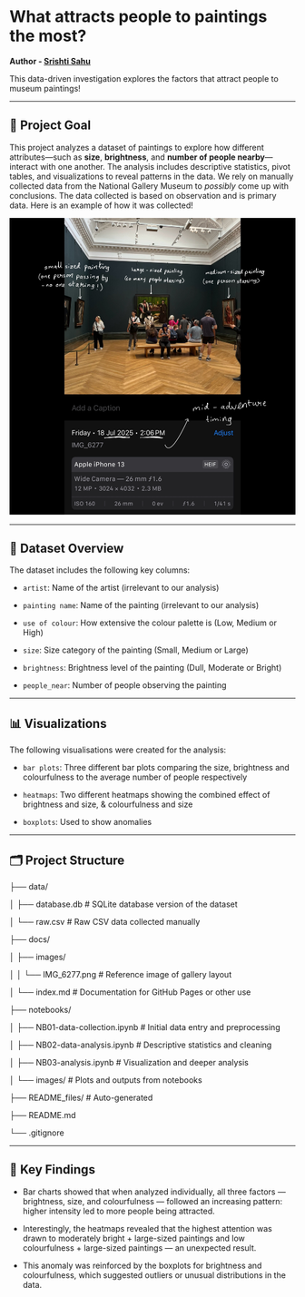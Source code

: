 # What attracts people to paintings the most?
**Author - [Srishti Sahu](https://github.com/srishtisahu03)**

This data-driven investigation explores the factors that attract people to museum paintings!

---

## 🧠 Project Goal

This project analyzes a dataset of paintings to explore how different attributes—such as **size**, **brightness**, and **number of people nearby**—interact with one another. The analysis includes descriptive statistics, pivot tables, and visualizations to reveal patterns in the data.
We rely on manually collected data from the National Gallery Museum to *possibly* come up with conclusions. The data collected is based on observation and is primary data. Here is an example of how it was collected!

![](./notebooks/images/two.png)

---

## 📁 Dataset Overview

The dataset includes the following key columns:

- `artist`: Name of the artist (irrelevant to our analysis)

- `painting name`: Name of the painting (irrelevant to our analysis)

- `use of colour`: How extensive the colour palette is (Low, Medium or High)

- `size`: Size category of the painting (Small, Medium or Large)

- `brightness`: Brightness level of the painting (Dull, Moderate or Bright)

- `people_near`: Number of people observing the painting 

---

## 📊 Visualizations

The following visualisations were created for the analysis:

- `bar plots`: Three different bar plots comparing the size, brightness and colourfulness to the average number of people respectively

- `heatmaps`: Two different heatmaps showing the combined effect of brightness and size, & colourfulness and size 

- `boxplots`: Used to show anomalies

---

## 🗂️ Project Structure

├── data/

│ ├── database.db # SQLite database version of the dataset

│ └── raw.csv # Raw CSV data collected manually

├── docs/

│ ├── images/

│ │ └── IMG_6277.png # Reference image of gallery layout

│ └── index.md # Documentation for GitHub Pages or other use

├── notebooks/

│ ├── NB01-data-collection.ipynb # Initial data entry and preprocessing

│ ├── NB02-data-analysis.ipynb # Descriptive statistics and cleaning

│ ├── NB03-analysis.ipynb # Visualization and deeper analysis

│ └── images/ # Plots and outputs from notebooks

├── README_files/ # Auto-generated

├── README.md 

└── .gitignore

---

## 🧠 Key Findings

- Bar charts showed that when analyzed individually, all three factors — brightness, size, and colourfulness — followed an increasing pattern: higher intensity led to more people being attracted.

- Interestingly, the heatmaps revealed that the highest attention was drawn to moderately bright + large-sized paintings and low colourfulness + large-sized paintings — an unexpected result.

- This anomaly was reinforced by the boxplots for brightness and colourfulness, which suggested outliers or unusual distributions in the data.
